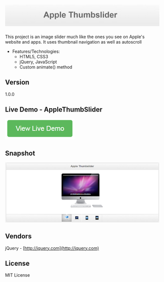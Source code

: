 # ![alt tag](https://github.com/Jyotsna-Singh/AppleThumbSlider/blob/master/img/logo.PNG)

This project is an image slider much like the ones you see on Apple's website and apps. It uses thumbnail navigation as well as autoscroll

* Features/Technologies: 
  * HTML5, CSS3 
  * jQuery, JavaScript
  * Custom animate() method


## Version
1.0.0

## Live Demo - AppleThumbSlider
 [![alt tag](https://github.com/Jyotsna-Singh/SearchVidz-YoutubeAPI/blob/master/img/green-button.PNG)](http://jyotsnasingh.com/projects/JavaScript/AppleThumbSlider/)

## Snapshot

![alt text](https://github.com/Jyotsna-Singh/AppleThumbSlider/blob/master/img/demo.PNG "AppleThumbSlider")

## Vendors
jQuery - [http://jquery.com](http://jquery.com)  

## License
MIT License
